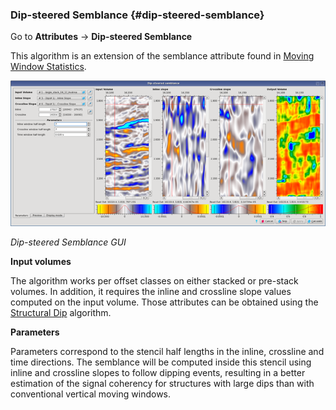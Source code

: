 ### Dip-steered Semblance {#dip-steered-semblance}

Go to **Attributes** → **Dip-steered Semblance**

This algorithm is an extension of the semblance attribute found in [Moving Window Statistics](/algorithm_documentation/attributes/moving_window_statistics.md).

![](/assets/015_Attributes.png)

_Dip-steered Semblance GUI_

**Input volumes**

The algorithm works per offset classes on either stacked or pre-stack volumes. In addition, it requires the inline and crossline slope values computed on the input volume. Those attributes can be obtained using the [Structural Dip](/algorithm_documentation/attributes/structural_dip.md) algorithm.

**Parameters**

Parameters correspond to the stencil half lengths in the inline, crossline and time directions. The semblance will be computed inside this stencil using inline and crossline slopes to follow dipping events, resulting in a better estimation of the signal coherency for structures with large dips than with conventional vertical moving windows.

